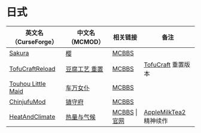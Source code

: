 # 日式

| 英文名（CurseForge）                                                                  | 中文名（MCMOD）                                       | 相关链接                                                                                                        | 备注                                                                                 |
| ------------------------------------------------------------------------------------- | ----------------------------------------------------- | --------------------------------------------------------------------------------------------------------------- | ------------------------------------------------------------------------------------ |
| [Sakura](https://www.curseforge.com/minecraft/mc-mods/sakura)                         | [樱](https://www.mcmod.cn/class/1841.html)            | [MCBBS](https://www.mcbbs.net/thread-895337-1-1.html)                                                           |                                                                                      |
| [TofuCraftReload](https://www.curseforge.com/minecraft/mc-mods/tofucraftreload)       | [豆腐工艺 重置](https://www.mcmod.cn/class/1633.html) | [MCBBS](https://www.mcbbs.net/thread-946310-1-1.html)                                                           | [TofuCraft](https://www.mcmod.cn/class/386.html) 重置版本                            |
| [Touhou Little Maid](https://www.curseforge.com/minecraft/mc-mods/touhou-little-maid) | [车万女仆](https://www.mcmod.cn/class/1796.html)      | [MCBBS](https://www.mcbbs.net/thread-882845-1-1.html)                                                           |                                                                                      |
| [ChinjufuMod](https://www.curseforge.com/minecraft/mc-mods/chinjufumod)               | [镇守府](https://www.mcmod.cn/class/1026.html)        | [MCBBS](https://www.mcbbs.net/thread-776626-1-1.html)                                                           |                                                                                      |
| [HeatAndClimate](https://www.curseforge.com/minecraft/mc-mods/heat-and-climate)       | [热量与气候](https://www.mcmod.cn/class/1020.html)    | [MCBBS](https://www.mcbbs.net/thread-801871-1-1.html) \| [官网](https://defeatedcrow.jp/modwiki/HeatAndClimate) | [AppleMilkTea2](https://www.curseforge.com/minecraft/mc-mods/applemilktea2) 精神续作 |
